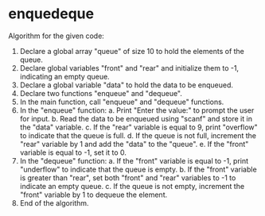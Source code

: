 # enquedeque

Algorithm for the given code:

1. Declare a global array "queue" of size 10 to hold the elements of the queue.
2. Declare global variables "front" and "rear" and initialize them to -1, indicating an empty queue.
3. Declare a global variable "data" to hold the data to be enqueued.
4. Declare two functions "enqueue" and "dequeue".
5. In the main function, call "enqueue" and "dequeue" functions.
6. In the "enqueue" function:
    a. Print "Enter the value:" to prompt the user for input.
    b. Read the data to be enqueued using "scanf" and store it in the "data" variable.
    c. If the "rear" variable is equal to 9, print "overflow" to indicate that the queue is full.
    d. If the queue is not full, increment the "rear" variable by 1 and add the "data" to the "queue".
    e. If the "front" variable is equal to -1, set it to 0.
7. In the "dequeue" function:
    a. If the "front" variable is equal to -1, print "underflow" to indicate that the queue is empty.
    b. If the "front" variable is greater than "rear", set both "front" and "rear" variables to -1 to indicate an empty queue.
    c. If the queue is not empty, increment the "front" variable by 1 to dequeue the element.
8. End of the algorithm.
